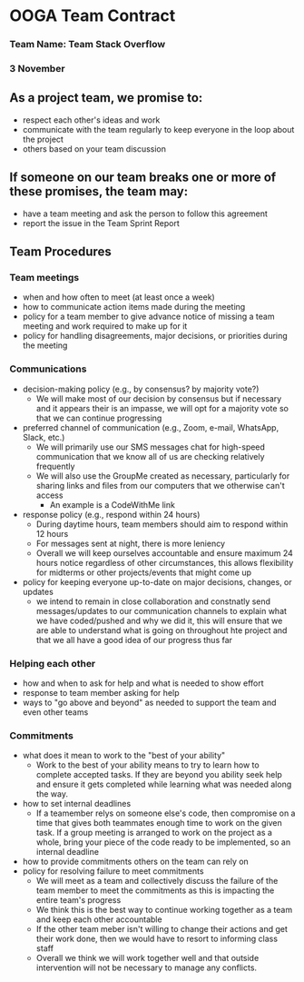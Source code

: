 # OOGA Team Contract

### Team Name: Team Stack Overflow

### 3 November

## As a project team, we promise to:

* respect each other's ideas and work
* communicate with the team regularly to keep everyone in the loop about the project
* others based on your team discussion

## If someone on our team breaks one or more of these promises, the team may:

* have a team meeting and ask the person to follow this agreement
* report the issue in the Team Sprint Report

## Team Procedures


### Team meetings 
 * when and how often to meet (at least once a week)
 * how to communicate action items made during the meeting
 * policy for a team member to give advance notice of missing a team meeting and work required to make up for it
 * policy for handling disagreements, major decisions, or priorities during the meeting

### Communications

* decision-making policy (e.g., by consensus? by majority vote?)
    * We will make most of our decision by consensus but if necessary and it appears their is an
      impasse, we will opt for a majority vote so that we can continue progressing
* preferred channel of communication (e.g., Zoom, e-mail, WhatsApp, Slack, etc.)
    * We will primarily use our SMS messages chat for high-speed communication that we know all of
      us are checking relatively frequently
    * We will also use the GroupMe created as necessary, particularly for sharing links and files
      from our computers that we otherwise can't access
        * An example is a CodeWithMe link
* response policy (e.g., respond within 24 hours)
    * During daytime hours, team members should aim to respond within 12 hours
    * For messages sent at night, there is more leniency
    * Overall we will keep ourselves accountable and ensure maximum 24 hours notice regardless of
      other circumstances, this allows flexibility for midterms or other projects/events that might
      come up
* policy for keeping everyone up-to-date on major decisions, changes, or updates
    * we intend to remain in close collaboration and constnatly send messages/updates to our
      communication channels to explain what we have coded/pushed and why we did it, this will
      ensure that we are able to understand what is going on throughout hte project and that we all
      have a good idea of our progress thus far

### Helping each other
 * how and when to ask for help and what is needed to show effort
 * response to team member asking for help
 * ways to "go above and beyond" as needed to support the team and even other teams

### Commitments

* what does it mean to work to the "best of your ability"
    * Work to the best of your ability means to try to learn how to complete accepted tasks. If they
      are beyond you ability seek help and ensure it gets completed while learning what was needed
      along the way.
* how to set internal deadlines
    * If a teamember relys on someone else's code, then compromise on a time that gives both
      teammates enough time to work on the given task. If a group meeting is arranged to work on the
      project as a whole, bring your piece of the code ready to be implemented, so an internal deadline
* how to provide commitments others on the team can rely on
* policy for resolving failure to meet commitments
    * We will meet as a team and collectively discuss the failure of the team member to meet the
      commitments as this is impacting the entire team's progress
    * We think this is the best way to continue working together as a team and keep each other
      accountable
    * If the other team meber isn't willing to change their actions and get their work done, then we
      would have to resort to informing class staff
    * Overall we think we will work together well and that outside intervention will not be
      necessary to manage any conflicts.

